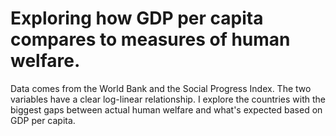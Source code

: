 
# Exploring how GDP per capita compares to measures of human welfare.

Data comes from the World Bank and the Social Progress Index. 
The two variables have a clear log-linear relationship. 
I explore the countries with the biggest gaps between actual human welfare and what's expected based on GDP per capita.